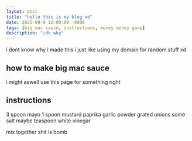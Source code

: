 ```yaml
---
layout: post
title: "hello this is my blog xd"
date: 2025-09-9 12:00:00 -0000
tags: [big mac sauce, instructions, money money guap]
description: "idk why"
---
```


i dont know why i made this i just like using my domain for random stuff xd

## how to make big mac sauce

i might aswell use this page for something right

## instructions

3 spoon mayo
1 spoon mustard
paprika
garlic powder
grated onions
some salt
maybe teaspoon white vinegar

mix together
shit is bomb
